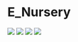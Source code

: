 # E_Nursery
![](https://i.pinimg.com/originals/e8/88/d4/e888d4feff8fd5ff63a965471a94b874.gif)
![](https://media2.giphy.com/media/XIh331umInX4yh3IJD/giphy.gif)
![](https://i.pinimg.com/originals/e0/34/1d/e0341dab7619da163adf938cf2d162c9.gif)
![](https://wtop.com/wp-content/uploads/2019/06/garden-center.jpg)
